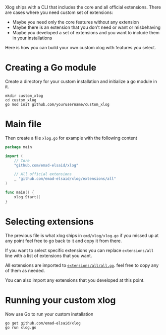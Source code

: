 Xlog ships with a CLI that includes the core and all official extensions. There are cases where you need custom set of extensions:

* Maybe you need only the core features without any extension
* Maybe there is an extension that you don't need or want or misbehaving
* Maybe you developed a set of extensions and you want to include them in your installations

Here is how you can build your own custom xlog with features you select.

# Creating a Go module

Create a directory for your custom installation and initialize a go module in it.

```shell
mkdir custom_xlog
cd custom_xlog
go mod init github.com/yourusername/custom_xlog
```

# Main file

Then create a file `xlog.go` for example with the following content

```go
package main

import (
	// Core
	"github.com/emad-elsaid/xlog"

	// All official extensions
	_ "github.com/emad-elsaid/xlog/extensions/all"
)

func main() {
	xlog.Start()
}
```

# Selecting extensions

The previous file is what xlog ships in `cmd/xlog/xlog.go` if you missed up at any point feel free to go back to it and copy it from there. 

If you want to select specific extensions you can replace `extensions/all` line with a list of extensions that you want.

All extensions are imported to [`extensions/all/all.go`](https://github.com/emad-elsaid/xlog/blob/master/extensions/all/all.go). feel free to copy any of them as needed.

You can also import any extensions that you developed at this point.

# Running your custom xlog

Now use Go to run your custom installation 

```shell
go get github.com/emad-elsaid/xlog
go run xlog.go
```

